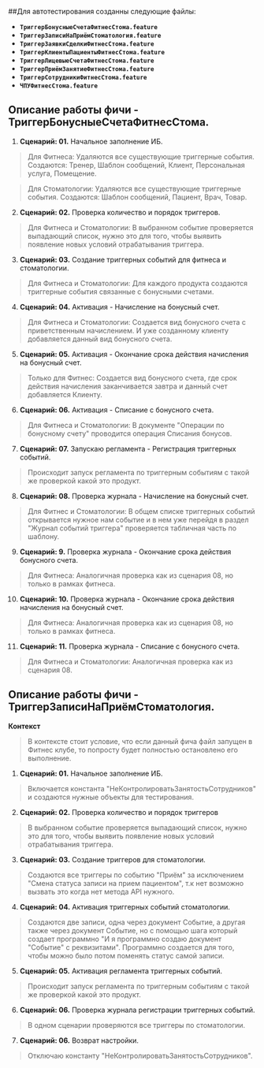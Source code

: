 ##Для автотестирования созданны следующие файлы:
- **`ТриггерБонусныеСчетаФитнесСтома.feature`**
- **`ТриггерЗаписиНаПриёмСтоматология.feature`**
- **`ТриггерЗаявкиСделкиФитнесСтома.feature`**
- **`ТриггерКлиентыПациентыФитнесСтома.feature`**
- **`ТриггерЛицевыеСчетаФитнесСтома.feature`**
- **`ТриггерПриёмЗанятиеФитнесСтома.feature`**
- **`ТриггерСотрудникиФитнесСтома.feature`**
- **`ЧПУФитнесСтома.feature`**


Описание работы фичи - ТриггерБонусныеСчетаФитнесСтома.
---

1. **Сценарий: 01.** Начальное заполнение ИБ.
>   Для Фитнеса: Удаляются все существующие триггерные события. Создаются: Тренер, Шаблон сообщений, Клиент, Персональная услуга, Помещение.

>   Для Стоматологии: Удаляются все существующие триггерные события. Создаются: Шаблон сообщений, Пациент, Врач, Товар.

2. **Сценарий: 02.** Проверка количество и порядок триггеров.
>   Для Фитнеса и Стоматологии: В выбранном событие проверяется выпадающий список, нужно это для того, чтобы выявить появление новых условий отрабатывания триггера.

3. **Сценарий: 03.** Создание триггерных событий для фитнеса и стоматологии.
>   Для Фитнеса и Стоматологии: Для каждого продукта создаются триггерные события связанные с бонусными счетами.

4. **Сценарий: 04.** Активация - Начисление на бонусный счет.
>   Для Фитнеса и Стоматологии: Создается вид бонусного счета с приветственным начислением. И уже созданному клиенту добавляется данный вид бонусного счета.

5. **Сценарий: 05.** Активация - Окончание срока действия начисления на бонусный счет.
>   Только для Фитнес: Создается вид бонусного счета, где срок действия начисления заканчивается завтра и данный счет добавляется Клиенту.

6. **Сценарий: 06.** Активация - Списание с бонусного счета.
>   Для Фитнеса и Стоматологии: В документе "Операции по бонусному счету" проводится операция Списания бонусов.

7. **Сценарий: 07.** Запускаю регламента - Регистрация триггерных событий.
>   Происходит запуск регламента по триггерным событиям с такой же проверкой какой это продукт.

8. **Сценарий: 08.** Проверка журнала - Начисление на бонусный счет.
>   Для Фитнес и Стоматологии: В общем списке триггерных событий открывается нужное нам событие и в нем уже перейдя в раздел "Журнал событий триггера" проверяется табличная часть по шаблону.

9. **Сценарий: 9.** Проверка журнала - Окончание срока действия бонусного счета.
>   Для Фитнеса: Аналогичная проверка как из сценария 08, но только в рамках фитнеса.

10. **Сценарий: 10.** Проверка журнала - Окончание срока действия начисления на бонусный счет.
>   Для Фитнеса: Аналогичная проверка как из сценария 08, но только в рамках фитнеса.

11. **Сценарий: 11.** Проверка журнала - Списание с бонусного счета.
>   Для Фитнеса и Стоматологии: Аналогичная проверка как из сценария 08.

Описание работы фичи - ТриггерЗаписиНаПриёмСтоматология.
---

**Контекст**
>   В контексте стоит условие, что если данный фича файл запущен в Фитнес клубе, то попросту будет полностью остановлено его выполнение.

1. **Сценарий: 01.** Начальное заполнение ИБ.
>   Включается константа "НеКонтролироватьЗанятостьСотрудников" и создаются нужные объекты для тестирования.

2. **Сценарий: 02.** Проверка количество и порядок триггеров
>   В выбранном событие проверяется выпадающий список, нужно это для того, чтобы выявить появление новых условий отрабатывания триггера.

3. **Сценарий: 03.** Создание триггеров для стоматологии.
>   Создаются все триггеры по событию "Приём" за исключением "Смена статуса записи на прием пациентом", т.к нет возможно вызвать это когда нет метода API нужного.

4. **Сценарий: 04.** Активация триггерных событий стоматологии.
>   Создаются две записи, одна через документ Событие, а другая также через документ Событие, но с помощью шага который создает программно "И я программно создаю документ "Событие" с реквизитами". Программно создается для того, чтобы можно было потом поменять статус самой записи.

5. **Сценарий: 05.** Активация регламента триггерных событий.
>   Происходит запуск регламента по триггерным событиям с такой же проверкой какой это продукт.

6. **Сценарий: 06.** Проверка журнала регистрации триггерных событий.
>   В одном сценарии проверяются все триггеры по стоматологии.

7. **Сценарий: 06.** Возврат настройки.
>   Отключаю константу "НеКонтролироватьЗанятостьСотрудников".